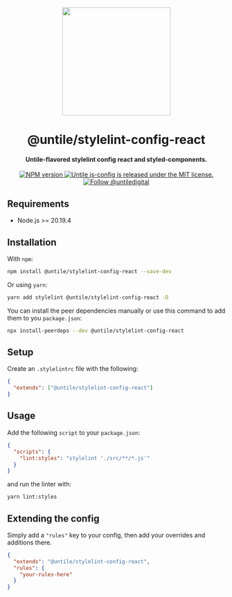 <p align="center">
  <br><img width="250" src="https://untile.pt/logo.png" /><br>
</p>

<h1 align="center">
  @untile/stylelint-config-react
</h1>

<h4 align="center">
  Untile-flavored stylelint config react and styled-components.
</h4>

<p align="center">
  <a href="https://www.npmjs.com/package/@untile/stylelint-config-react">
    <img src="https://img.shields.io/npm/v/@untile/stylelint-config-react.svg?style=for-the-badge" alt="NPM version" />
  </a>
  <a href="https://github.com/untile/js-configs/blob/main/LICENSE">
    <img src="https://img.shields.io/badge/license-MIT-blue.svg?style=for-the-badge" alt="Untile js-config is released under the MIT license." />
  </a>
  <a href="https://twitter.com/intent/follow?screen_name=untiledigital">
    <img src="https://img.shields.io/twitter/follow/untiledigital.svg?label=Follow%20@untiledigital&style=for-the-badge" alt="Follow @untiledigital" />
  </a>
</p>

## Requirements

- Node.js >= 20.19.4

## Installation

With `npm`:

```sh
npm install @untile/stylelint-config-react --save-dev
```

Or using `yarn`:

```sh
yarn add stylelint @untile/stylelint-config-react -D
```

You can install the peer dependencies manually or use this command to add them to you `package.json`:

```sh
npx install-peerdeps --dev @untile/stylelint-config-react
```

## Setup

Create an `.stylelintrc` file with the following:

```json
{
  "extends": ["@untile/stylelint-config-react"]
}
```

## Usage

Add the following `script` to your `package.json`:

```json
{
  "scripts": {
    "lint:styles": "stylelint './src/**/*.js'"
  }
}
```

and run the linter with:

```sh
yarn lint:styles
```

## Extending the config

Simply add a `"rules"` key to your config, then add your overrides and additions there.

```json
{
  "extends": "@untile/stylelint-config-react",
  "rules": {
    "your-rules-here"
  }
}
```
